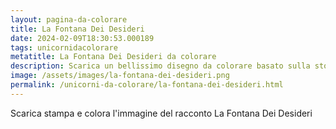 ```yaml
---
layout: pagina-da-colorare
title: La Fontana Dei Desideri
date: 2024-02-09T18:30:53.000189
tags: unicornidacolorare
metatitle: La Fontana Dei Desideri da colorare
description: Scarica un bellissimo disegno da colorare basato sulla storia La Fontana Dei Desideri
image: /assets/images/la-fontana-dei-desideri.png
permalink: /unicorni-da-colorare/la-fontana-dei-desideri.html
---
```

Scarica stampa e colora l'immagine del racconto La Fontana Dei Desideri
